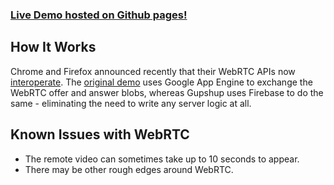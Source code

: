 
### [Live Demo hosted on Github pages!](https://yoav-zibin.github.io/gupshup/)


How It Works
------------
Chrome and Firefox announced recently that their WebRTC APIs now
[interoperate](http://www.webrtc.org/interop). The
[original demo](https://code.google.com/p/webrtc-samples/source/browse/trunk/apprtc/)
uses Google App Engine to exchange the WebRTC offer and answer blobs, whereas
Gupshup uses Firebase to do the same - eliminating the need to write any server
logic at all.


Known Issues with WebRTC
------------------------
* The remote video can sometimes take up to 10 seconds to appear.
* There may be other rough edges around WebRTC.
